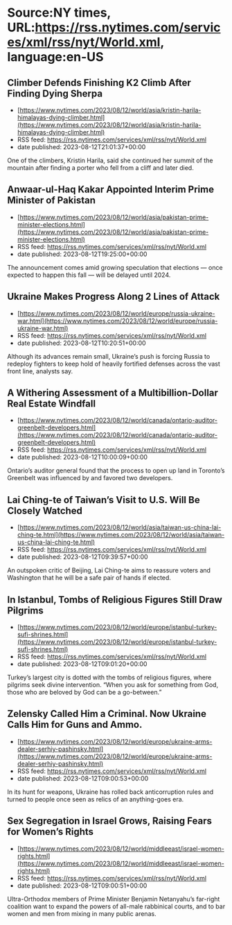 # Source:NY times, URL:https://rss.nytimes.com/services/xml/rss/nyt/World.xml, language:en-US

## Climber Defends Finishing K2 Climb After Finding Dying Sherpa
 - [https://www.nytimes.com/2023/08/12/world/asia/kristin-harila-himalayas-dying-climber.html](https://www.nytimes.com/2023/08/12/world/asia/kristin-harila-himalayas-dying-climber.html)
 - RSS feed: https://rss.nytimes.com/services/xml/rss/nyt/World.xml
 - date published: 2023-08-12T21:01:37+00:00

One of the climbers, Kristin Harila, said she continued her summit of the mountain after finding a porter who fell from a cliff and later died.

## Anwaar-ul-Haq Kakar Appointed Interim Prime Minister of Pakistan
 - [https://www.nytimes.com/2023/08/12/world/asia/pakistan-prime-minister-elections.html](https://www.nytimes.com/2023/08/12/world/asia/pakistan-prime-minister-elections.html)
 - RSS feed: https://rss.nytimes.com/services/xml/rss/nyt/World.xml
 - date published: 2023-08-12T19:25:00+00:00

The announcement comes amid growing speculation that elections — once expected to happen this fall — will be delayed until 2024.

## Ukraine Makes Progress Along 2 Lines of Attack
 - [https://www.nytimes.com/2023/08/12/world/europe/russia-ukraine-war.html](https://www.nytimes.com/2023/08/12/world/europe/russia-ukraine-war.html)
 - RSS feed: https://rss.nytimes.com/services/xml/rss/nyt/World.xml
 - date published: 2023-08-12T10:20:51+00:00

Although its advances remain small, Ukraine’s push is forcing Russia to redeploy fighters to keep hold of heavily fortified defenses across the vast front line, analysts say.

## A Withering Assessment of a Multibillion-Dollar Real Estate Windfall
 - [https://www.nytimes.com/2023/08/12/world/canada/ontario-auditor-greenbelt-developers.html](https://www.nytimes.com/2023/08/12/world/canada/ontario-auditor-greenbelt-developers.html)
 - RSS feed: https://rss.nytimes.com/services/xml/rss/nyt/World.xml
 - date published: 2023-08-12T10:00:09+00:00

Ontario’s auditor general found that the process to open up land in Toronto’s Greenbelt was influenced by and favored two developers.

## Lai Ching-te of Taiwan’s Visit to U.S. Will Be Closely Watched
 - [https://www.nytimes.com/2023/08/12/world/asia/taiwan-us-china-lai-ching-te.html](https://www.nytimes.com/2023/08/12/world/asia/taiwan-us-china-lai-ching-te.html)
 - RSS feed: https://rss.nytimes.com/services/xml/rss/nyt/World.xml
 - date published: 2023-08-12T09:39:57+00:00

An outspoken critic of Beijing, Lai Ching-te aims to reassure voters and Washington that he will be a safe pair of hands if elected.

## In Istanbul, Tombs of Religious Figures Still Draw Pilgrims
 - [https://www.nytimes.com/2023/08/12/world/europe/istanbul-turkey-sufi-shrines.html](https://www.nytimes.com/2023/08/12/world/europe/istanbul-turkey-sufi-shrines.html)
 - RSS feed: https://rss.nytimes.com/services/xml/rss/nyt/World.xml
 - date published: 2023-08-12T09:01:20+00:00

Turkey’s largest city is dotted with the tombs of religious figures, where pilgrims seek divine intervention. “When you ask for something from God, those who are beloved by God can be a go-between.”

## Zelensky Called Him a Criminal. Now Ukraine Calls Him for Guns and Ammo.
 - [https://www.nytimes.com/2023/08/12/world/europe/ukraine-arms-dealer-serhiy-pashinsky.html](https://www.nytimes.com/2023/08/12/world/europe/ukraine-arms-dealer-serhiy-pashinsky.html)
 - RSS feed: https://rss.nytimes.com/services/xml/rss/nyt/World.xml
 - date published: 2023-08-12T09:00:53+00:00

In its hunt for weapons, Ukraine has rolled back anticorruption rules and turned to people once seen as relics of an anything-goes era.

## Sex Segregation in Israel Grows, Raising Fears for Women’s Rights
 - [https://www.nytimes.com/2023/08/12/world/middleeast/israel-women-rights.html](https://www.nytimes.com/2023/08/12/world/middleeast/israel-women-rights.html)
 - RSS feed: https://rss.nytimes.com/services/xml/rss/nyt/World.xml
 - date published: 2023-08-12T09:00:51+00:00

Ultra-Orthodox members of Prime Minister Benjamin Netanyahu’s far-right coalition want to expand the powers of all-male rabbinical courts, and to bar women and men from mixing in many public arenas.

